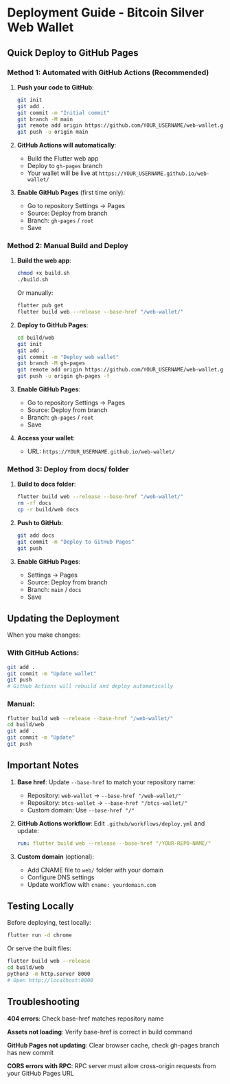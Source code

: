 # Deployment Guide - Bitcoin Silver Web Wallet

## Quick Deploy to GitHub Pages

### Method 1: Automated with GitHub Actions (Recommended)

1. **Push your code to GitHub**:
   ```bash
   git init
   git add .
   git commit -m "Initial commit"
   git branch -M main
   git remote add origin https://github.com/YOUR_USERNAME/web-wallet.git
   git push -u origin main
   ```

2. **GitHub Actions will automatically**:
   - Build the Flutter web app
   - Deploy to `gh-pages` branch
   - Your wallet will be live at `https://YOUR_USERNAME.github.io/web-wallet/`

3. **Enable GitHub Pages** (first time only):
   - Go to repository Settings → Pages
   - Source: Deploy from branch
   - Branch: `gh-pages` / `root`
   - Save

### Method 2: Manual Build and Deploy

1. **Build the web app**:
   ```bash
   chmod +x build.sh
   ./build.sh
   ```

   Or manually:
   ```bash
   flutter pub get
   flutter build web --release --base-href "/web-wallet/"
   ```

2. **Deploy to GitHub Pages**:
   ```bash
   cd build/web
   git init
   git add .
   git commit -m "Deploy web wallet"
   git branch -M gh-pages
   git remote add origin https://github.com/YOUR_USERNAME/web-wallet.git
   git push -u origin gh-pages -f
   ```

3. **Enable GitHub Pages**:
   - Go to repository Settings → Pages
   - Source: Deploy from branch
   - Branch: `gh-pages` / `root`
   - Save

4. **Access your wallet**:
   - URL: `https://YOUR_USERNAME.github.io/web-wallet/`

### Method 3: Deploy from docs/ folder

1. **Build to docs folder**:
   ```bash
   flutter build web --release --base-href "/web-wallet/"
   rm -rf docs
   cp -r build/web docs
   ```

2. **Push to GitHub**:
   ```bash
   git add docs
   git commit -m "Deploy to GitHub Pages"
   git push
   ```

3. **Enable GitHub Pages**:
   - Settings → Pages
   - Source: Deploy from branch
   - Branch: `main` / `docs`
   - Save

## Updating the Deployment

When you make changes:

### With GitHub Actions:
```bash
git add .
git commit -m "Update wallet"
git push
# GitHub Actions will rebuild and deploy automatically
```

### Manual:
```bash
flutter build web --release --base-href "/web-wallet/"
cd build/web
git add .
git commit -m "Update"
git push
```

## Important Notes

1. **Base href**: Update `--base-href` to match your repository name:
   - Repository: `web-wallet` → `--base-href "/web-wallet/"`
   - Repository: `btcs-wallet` → `--base-href "/btcs-wallet/"`
   - Custom domain: Use `--base-href "/"`

2. **GitHub Actions workflow**: Edit `.github/workflows/deploy.yml` and update:
   ```yaml
   run: flutter build web --release --base-href "/YOUR-REPO-NAME/"
   ```

3. **Custom domain** (optional):
   - Add CNAME file to `web/` folder with your domain
   - Configure DNS settings
   - Update workflow with `cname: yourdomain.com`

## Testing Locally

Before deploying, test locally:

```bash
flutter run -d chrome
```

Or serve the built files:

```bash
flutter build web --release
cd build/web
python3 -m http.server 8000
# Open http://localhost:8000
```

## Troubleshooting

**404 errors**: Check base-href matches repository name

**Assets not loading**: Verify base-href is correct in build command

**GitHub Pages not updating**: Clear browser cache, check gh-pages branch has new commit

**CORS errors with RPC**: RPC server must allow cross-origin requests from your GitHub Pages URL
